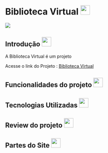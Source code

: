 # Biblioteca Virtual <img src="https://cdn-icons-png.freepik.com/256/3771/3771417.png?ga=GA1.1.1508786847.1750251758&semt=ais_hybrid" width="30">
<img src="https://github.com/user-attachments/assets/1c2a44c2-2bd0-40f7-a392-6150440f5b31">

## Introdução <img src="https://cdn-icons-png.freepik.com/256/3446/3446226.png?ga=GA1.1.1508786847.1750251758&semt=ais_hybrid" width="30">
<p> A Biblioteca Virtual é um projeto</p>

Acesse o link do Projeto : [Biblioteca Virtual](#)

## Funcionalidades do projeto <img src="https://cdn-icons-png.freepik.com/256/1850/1850648.png?ga=GA1.1.1508786847.1750251758&semt=ais_hybrid" width="30">

## Tecnologias Utilizadas <img src="https://cdn-icons-png.freepik.com/256/1257/1257475.png?ga=GA1.1.1508786847.1750251758&semt=ais_hybrid" width="30">

## Review do projeto <img src="https://cdn-icons-png.freepik.com/256/16991/16991620.png?ga=GA1.1.1508786847.1750251758&semt=ais_hybrid" width="30">

## Partes do Site <img src="https://cdn-icons-png.freepik.com/256/8743/8743996.png?ga=GA1.1.1508786847.1750251758&semt=ais_hybrid" width="30">

